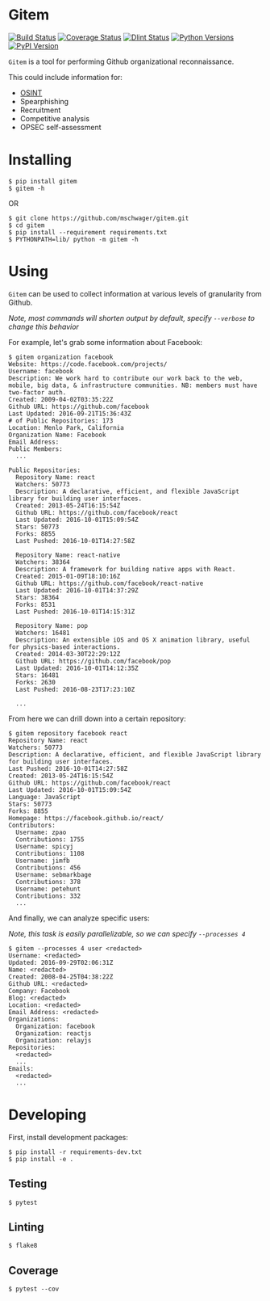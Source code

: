 # Gitem

[![Build Status](https://travis-ci.org/mschwager/gitem.svg?branch=master)](https://travis-ci.org/mschwager/gitem)
[![Coverage Status](https://coveralls.io/repos/github/mschwager/gitem/badge.svg?branch=master)](https://coveralls.io/github/mschwager/gitem?branch=master)
[![Dlint Status](https://github.com/mschwager/gitem/workflows/Dlint/badge.svg)](https://github.com/dlint-py/dlint-action)
[![Python Versions](https://img.shields.io/pypi/pyversions/gitem.svg)](https://img.shields.io/pypi/pyversions/gitem.svg)
[![PyPI Version](https://img.shields.io/pypi/v/gitem.svg)](https://img.shields.io/pypi/v/gitem.svg)

`Gitem` is a tool for performing Github organizational reconnaissance.

This could include information for:

* [OSINT](https://en.wikipedia.org/wiki/Open-source_intelligence)
* Spearphishing
* Recruitment
* Competitive analysis
* OPSEC self-assessment

# Installing

```
$ pip install gitem
$ gitem -h
```

OR

```
$ git clone https://github.com/mschwager/gitem.git
$ cd gitem
$ pip install --requirement requirements.txt
$ PYTHONPATH=lib/ python -m gitem -h
```

# Using

`Gitem` can be used to collect information at various levels of granularity from Github.

*Note, most commands will shorten output by default, specify `--verbose` to change this behavior*

For example, let's grab some information about Facebook:

```
$ gitem organization facebook
Website: https://code.facebook.com/projects/
Username: facebook
Description: We work hard to contribute our work back to the web, mobile, big data, & infrastructure communities. NB: members must have two-factor auth.
Created: 2009-04-02T03:35:22Z
Github URL: https://github.com/facebook
Last Updated: 2016-09-21T15:36:43Z
# of Public Repositories: 173
Location: Menlo Park, California
Organization Name: Facebook
Email Address:
Public Members:
  ...

Public Repositories:
  Repository Name: react
  Watchers: 50773
  Description: A declarative, efficient, and flexible JavaScript library for building user interfaces.
  Created: 2013-05-24T16:15:54Z
  Github URL: https://github.com/facebook/react
  Last Updated: 2016-10-01T15:09:54Z
  Stars: 50773
  Forks: 8855
  Last Pushed: 2016-10-01T14:27:58Z

  Repository Name: react-native
  Watchers: 38364
  Description: A framework for building native apps with React.
  Created: 2015-01-09T18:10:16Z
  Github URL: https://github.com/facebook/react-native
  Last Updated: 2016-10-01T14:37:29Z
  Stars: 38364
  Forks: 8531
  Last Pushed: 2016-10-01T14:15:31Z

  Repository Name: pop
  Watchers: 16481
  Description: An extensible iOS and OS X animation library, useful for physics-based interactions.
  Created: 2014-03-30T22:29:12Z
  Github URL: https://github.com/facebook/pop
  Last Updated: 2016-10-01T14:12:35Z
  Stars: 16481
  Forks: 2630
  Last Pushed: 2016-08-23T17:23:10Z

  ...
```

From here we can drill down into a certain repository:

```
$ gitem repository facebook react
Repository Name: react
Watchers: 50773
Description: A declarative, efficient, and flexible JavaScript library for building user interfaces.
Last Pushed: 2016-10-01T14:27:58Z
Created: 2013-05-24T16:15:54Z
Github URL: https://github.com/facebook/react
Last Updated: 2016-10-01T15:09:54Z
Language: JavaScript
Stars: 50773
Forks: 8855
Homepage: https://facebook.github.io/react/
Contributors:
  Username: zpao
  Contributions: 1755
  Username: spicyj
  Contributions: 1108
  Username: jimfb
  Contributions: 456
  Username: sebmarkbage
  Contributions: 378
  Username: petehunt
  Contributions: 332
  ...
```

And finally, we can analyze specific users:

*Note, this task is easily parallelizable, so we can specify `--processes 4`*

```
$ gitem --processes 4 user <redacted>
Username: <redacted>
Updated: 2016-09-29T02:06:31Z
Name: <redacted>
Created: 2008-04-25T04:38:22Z
Github URL: <redacted>
Company: Facebook
Blog: <redacted>
Location: <redacted>
Email Address: <redacted>
Organizations:
  Organization: facebook
  Organization: reactjs
  Organization: relayjs
Repositories:
  <redacted>
  ...
Emails:
  <redacted>
  ...
```

# Developing

First, install development packages:

```
$ pip install -r requirements-dev.txt
$ pip install -e .
```

## Testing

```
$ pytest
```

## Linting

```
$ flake8
```

## Coverage

```
$ pytest --cov
```
